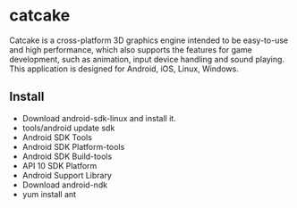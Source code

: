 # catcake

Catcake is a cross-platform 3D graphics engine intended to be easy-to-use and high performance, which also supports the features for game development, such as animation, input device handling and sound playing.
This application is designed for Android, iOS, Linux, Windows.

## Install

- Download android-sdk-linux and install it.
 - tools/android update sdk
  - Android SDK Tools
  - Android SDK Platform-tools
  - Android SDK Build-tools
  - API 10 SDK Platform
  - Android Support Library
- Download android-ndk
- yum install ant
